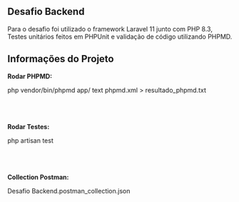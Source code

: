 ## Desafio Backend
<p>
    Para o desafio foi utilizado o framework Laravel 11 junto com PHP 8.3, Testes unitários feitos em PHPUnit e validação de código utilizando PHPMD.
</p>

## Informações do Projeto

<strong>Rodar PHPMD:</strong>
<p>php vendor/bin/phpmd app/ text phpmd.xml > resultado_phpmd.txt</p>
<br>
<br>
<br>
<strong>Rodar Testes:</strong>
<p>php artisan test</p>
<br>
<br>
<br>
<strong>Collection Postman:</strong>
<p>Desafio Backend.postman_collection.json</p>
